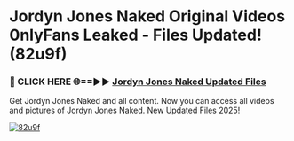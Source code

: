 # Jordyn Jones Naked Original Videos 0nlyFans Leaked - Files Updated! (82u9f)

<h3>🔴 CLICK HERE 🌐==►► <a href="https://tinyurl.com/yckcrads" rel="nofollow">Jordyn Jones Naked Updated Files</a></h3>

Get Jordyn Jones Naked and all content. Now you can access all videos and pictures of Jordyn Jones Naked. New Updated Files 2025!

[![82u9f](https://i.imgur.com/hpKpOFt.gif)](https://tinyurl.com/yckcrads)
